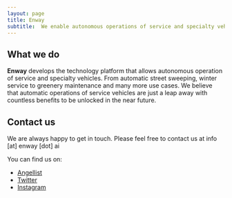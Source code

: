 ```yaml
---
layout: page
title: Enway
subtitle:  We enable autonomous operations of service and specialty vehicles.
---
```

##  What we do ## 

**Enway** develops the technology platform that allows autonomous operation of service and specialty vehicles. From automatic street sweeping, winter service to greenery maintenance and many more use cases. We believe that automatic operations of service vehicles are just a leap away with countless benefits to be unlocked in the near future.

##  Contact us ## 
We are always happy to get in touch. Please feel free to contact us at info [at] enway [dot] ai

You can find us on:

* [Angellist](https://angel.co/enway)
* [Twitter](https://twitter.com/EnwayTech)
* [Instagram](https://instagram.com/EnwayTech)

 
